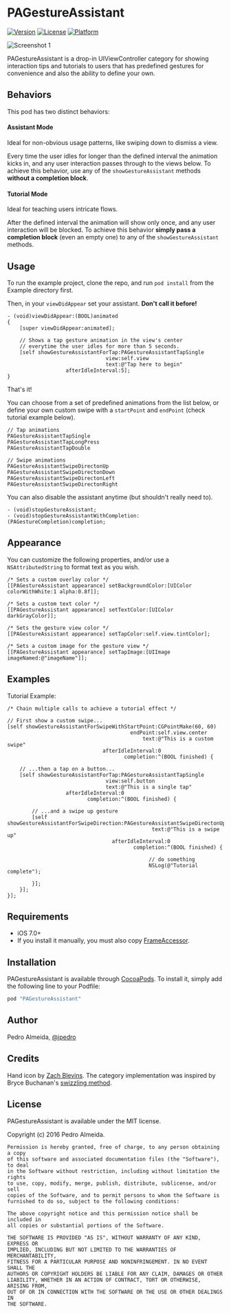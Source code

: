 # PAGestureAssistant

[![Version](https://img.shields.io/cocoapods/v/PAGestureAssistant.svg?style=flat)](http://cocoapods.org/pods/PAGestureAssistant)
[![License](https://img.shields.io/cocoapods/l/PAGestureAssistant.svg?style=flat)](http://cocoapods.org/pods/PAGestureAssistant)
[![Platform](https://img.shields.io/cocoapods/p/PAGestureAssistant.svg?style=flat)](http://cocoapods.org/pods/PAGestureAssistant)

![Screenshot 1](http://i.imgur.com/DVnwy8S.gif)

PAGestureAssistant is a drop-in UIViewController category for showing interaction tips and tutorials to users that has predefined gestures for convenience and also the ability to define your own.

## Behaviors

This pod has two distinct behaviors:

#### Assistant Mode
Ideal for non-obvious usage patterns, like swiping down to dismiss a view.

Every time the user idles for longer than the defined interval the animation kicks in, and any user interaction passes through to the views below. To achieve this behavior, use any of the `showGestureAssistant` methods **without a completion block**.

#### Tutorial Mode
Ideal for teaching users intricate flows.

After the defined interval the animation will show only once, and any user interaction will be blocked. To achieve this behavior **simply pass a completion block** (even an empty one) to any of the `showGestureAssistant` methods.

## Usage

To run the example project, clone the repo, and run `pod install` from the Example directory first.

Then, in your `viewDidAppear` set your assistant. **Don't call it before!**

```objc
- (void)viewDidAppear:(BOOL)animated
{
    [super viewDidAppear:animated];

    // Shows a tap gesture animation in the view's center
    // everytime the user idles for more than 5 seconds.
    [self showGestureAssistantForTap:PAGestureAssistantTapSingle
                                view:self.view
                                text:@"Tap here to begin"
                   afterIdleInterval:5];
}
```

That's it!

You can choose from a set of predefined animations from the list below, or define your own custom swipe with a `startPoint` and `endPoint` (check tutorial example below).

```objc
// Tap animations
PAGestureAssistantTapSingle
PAGestureAssistantTapLongPress
PAGestureAssistantTapDouble

// Swipe animations
PAGestureAssistantSwipeDirectonUp
PAGestureAssistantSwipeDirectonDown
PAGestureAssistantSwipeDirectonLeft
PAGestureAssistantSwipeDirectonRight
```


You can also disable  the assistant anytime (but shouldn't really need to).

```objc
- (void)stopGestureAssistant;
- (void)stopGestureAssistantWithCompletion:(PAGestureCompletion)completion;
```

## Appearance
You can customize the following properties, and/or use a `NSAttributedString` to format text as you wish.

```objc
/* Sets a custom overlay color */
[[PAGestureAssistant appearance] setBackgroundColor:[UIColor colorWithWhite:1 alpha:0.8f]];

/* Sets a custom text color */
[[PAGestureAssistant appearance] setTextColor:[UIColor darkGrayColor]];

/* Sets the gesture view color */
[[PAGestureAssistant appearance] setTapColor:self.view.tintColor];

/* Sets a custom image for the gesture view */
[[PAGestureAssistant appearance] setTapImage:[UIImage imageNamed:@"imageName"]];
```

## Examples
Tutorial Example:

```objc
/* Chain multiple calls to achieve a tutorial effect */

// First show a custom swipe...
[self showGestureAssistantForSwipeWithStartPoint:CGPointMake(60, 60)
                                        endPoint:self.view.center
                                            text:@"This is a custom swipe"
                               afterIdleInterval:0
                                      completion:^(BOOL finished) {

    // ...then a tap on a button...
    [self showGestureAssistantForTap:PAGestureAssistantTapSingle
                                view:self.button
                                text:@"This is a single tap"
                   afterIdleInterval:0
                          completion:^(BOOL finished) {

        // ...and a swipe up gesture
        [self showGestureAssistantForSwipeDirection:PAGestureAssistantSwipeDirectonUp
                                               text:@"This is a swipe up"
                                  afterIdleInterval:0
                                         completion:^(BOOL finished) {

                                              // do something
                                              NSLog(@"Tutorial complete");

        }];
    }];
}];
```


## Requirements

- iOS 7.0+
- If you install it manually, you must also copy  [FrameAccessor](https://github.com/AlexDenisov/FrameAccessor).


## Installation

PAGestureAssistant is available through [CocoaPods](http://cocoapods.org). To install
it, simply add the following line to your Podfile:

```ruby
pod "PAGestureAssistant"
```

## Author

Pedro Almeida, [@ipedro](https://twitter.com/ipedro)

## Credits

Hand icon by [Zach Blevins](https://dribbble.com/shots/1904249-Handy-Gestures).
The category implementation was inspired by Bryce Buchanan's [swizzling method]( https://blog.newrelic.com/2014/04/16/right-way-to-swizzle/).
## License

PAGestureAssistant is available under the MIT license.

Copyright (c) 2016 Pedro Almeida.

```
Permission is hereby granted, free of charge, to any person obtaining a copy
of this software and associated documentation files (the "Software"), to deal
in the Software without restriction, including without limitation the rights
to use, copy, modify, merge, publish, distribute, sublicense, and/or sell
copies of the Software, and to permit persons to whom the Software is
furnished to do so, subject to the following conditions:

The above copyright notice and this permission notice shall be included in
all copies or substantial portions of the Software.

THE SOFTWARE IS PROVIDED "AS IS", WITHOUT WARRANTY OF ANY KIND, EXPRESS OR
IMPLIED, INCLUDING BUT NOT LIMITED TO THE WARRANTIES OF MERCHANTABILITY,
FITNESS FOR A PARTICULAR PURPOSE AND NONINFRINGEMENT. IN NO EVENT SHALL THE
AUTHORS OR COPYRIGHT HOLDERS BE LIABLE FOR ANY CLAIM, DAMAGES OR OTHER
LIABILITY, WHETHER IN AN ACTION OF CONTRACT, TORT OR OTHERWISE, ARISING FROM,
OUT OF OR IN CONNECTION WITH THE SOFTWARE OR THE USE OR OTHER DEALINGS IN
THE SOFTWARE.
```
